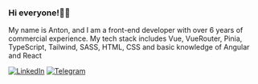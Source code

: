 ### Hi everyone!👋🏻

My name is Anton, and I am a front-end developer with over 6 years of commercial experience.
My tech stack includes Vue, VueRouter, Pinia, TypeScript, Tailwind, SASS, HTML, CSS and basic knowledge of Angular and React

[![LinkedIn](https://img.shields.io/badge/linkedin-%230077B5.svg?style=for-the-badge&logo=linkedin&logoColor=white)](https://www.linkedin.com/in/alistkov/)
[![Telegram](https://img.shields.io/badge/Telegram-2CA5E0?style=for-the-badge&logo=telegram&logoColor=white)](https://t.me/alistkov)
